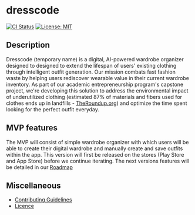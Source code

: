 # dresscode

[![CI Status][ci-badge]][ci-workflow]
[![License: MIT][license-badge]][license-description]

[ci-badge]: https://github.com/DressCodeTeam/dresscode/actions/workflows/ci.yaml/badge.svg
[ci-workflow]: https://github.com/DressCodeTeam/dresscode/actions/workflows/ci.yml
[license-badge]: https://img.shields.io/badge/License-MIT-blue.svg
[license-description]: https://opensource.org/licenses/MIT

## Description
Dresscode (temporary name) is a digital, AI-powered wardrobe organizer designed to designed to extend
the lifespan of users' existing clothing through intelligent outfit generation. Our mission combats
fast fashion waste by helping users rediscover wearable value in their current wardrobe inventory.
As part of our academic entrepreneurship program's capstone project, we're developing this solution
to address the environmental impact of underutilized clothing (estimated 87% of materials and fibers
used for clothes ends up in landfills - [TheRoundup.org](https://theroundup.org/sustainable-fashion-statistics/))
and optimize the time spent looking for the perfect outfit everyday.

## MVP features
The MVP will consist of simple wardrobe organizer with which users will be able to create their digital
wardrobe and manually create and save outfits within the app. This version will first be released on
the stores (Play Store and App Store) before we continue iterating. The next versions features will be
detailed in our [Roadmap](Roadmap.md)

## Miscellaneous
- [Contributing Guidelines](CONTRIBUTING.md)
- [Licence](LICENSE)